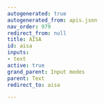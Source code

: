 ```yaml
---
autogenerated: true
autogenerated_from: apis.json
nav_order: 979
redirect_from: null
title: AISA
id: aisa
inputs:
- text
active: true
grand_parent: Input modes
parent: Text
redirect_to: aisa

---
```


